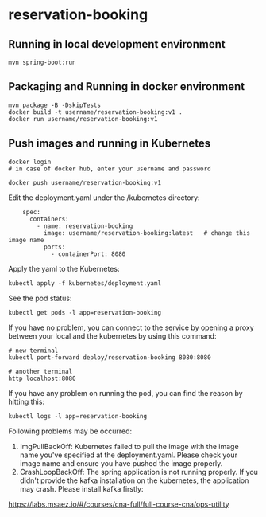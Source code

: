 # reservation-booking

## Running in local development environment

```
mvn spring-boot:run
```

## Packaging and Running in docker environment

```
mvn package -B -DskipTests
docker build -t username/reservation-booking:v1 .
docker run username/reservation-booking:v1
```

## Push images and running in Kubernetes

```
docker login 
# in case of docker hub, enter your username and password

docker push username/reservation-booking:v1
```

Edit the deployment.yaml under the /kubernetes directory:
```
    spec:
      containers:
        - name: reservation-booking
          image: username/reservation-booking:latest   # change this image name
          ports:
            - containerPort: 8080

```

Apply the yaml to the Kubernetes:
```
kubectl apply -f kubernetes/deployment.yaml
```

See the pod status:
```
kubectl get pods -l app=reservation-booking
```

If you have no problem, you can connect to the service by opening a proxy between your local and the kubernetes by using this command:
```
# new terminal
kubectl port-forward deploy/reservation-booking 8080:8080

# another terminal
http localhost:8080
```

If you have any problem on running the pod, you can find the reason by hitting this:
```
kubectl logs -l app=reservation-booking
```

Following problems may be occurred:

1. ImgPullBackOff:  Kubernetes failed to pull the image with the image name you've specified at the deployment.yaml. Please check your image name and ensure you have pushed the image properly.
1. CrashLoopBackOff: The spring application is not running properly. If you didn't provide the kafka installation on the kubernetes, the application may crash. Please install kafka firstly:

https://labs.msaez.io/#/courses/cna-full/full-course-cna/ops-utility

